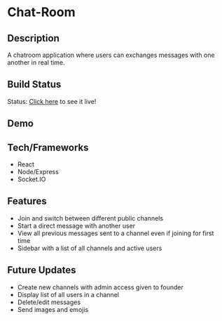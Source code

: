 # Chat-Room

## Description
A chatroom application where users can exchanges messages with one another in real time. 

## Build Status
Status: [Click here](https://react-chatroom-app.herokuapp.com/) to see it live!

## Demo

## Tech/Frameworks
* React
* Node/Express
* Socket.IO

## Features
* Join and switch between different public channels
* Start a direct message with another user
* View all previous messages sent to a channel even if joining for first time
* Sidebar with a list of all channels and active users

## Future Updates
* Create new channels with admin access given to founder
* Display list of all users in a channel
* Delete/edit messages
* Send images and emojis


